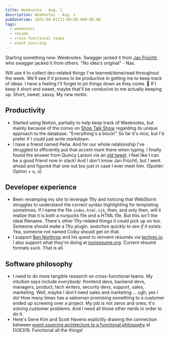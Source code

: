 ```yaml
---
title: Weeknotes - Aug. 1
description: Weeknotes - Aug. 1
pubDatetime: 2021-08-01T11:00:00.000-06:00
tags:
  - weeknotes
  - résumé
  - cross-functional teams
  - event sourcing
---
```


Starting something new: Weeknotes. Swagger jacked it from [Jan Früchtl](https://fruechtl.me/writing/weeknotes-1), who swagger jacked it from others. "No idea's original" - Nas.

Will use it to collect dev-related things I've learned/done/read throughout the week. We'll see if it proves to be productive in getting me to keep track of ideas. I have a feeling I'll forget to jot things down as they come. 🤷 If I keep it short and sweet, maybe that'll be conducive to me actually keeping up. Short, sweet, sassy. My new motto.

## Productivity

- Started using Notion, partially to help keep track of Weeknotes, but mainly because of the convo on [Shop Talk Show](https://shoptalkshow.com/472/#t=21:34) regarding its unique approach to the database. "Everything's a block!" So far it's nice, but I'd prefer if I could just write markdown.
- I have a friend named Peña. And for our whole relationship I've struggled to efficiently put that accent mark there when typing. I finally found the answer from Quincy Larson via an [old tweet](https://twitter.com/ossia/status/1325888422364516359). I feel like I can be a good friend now in slack! And I don't know Jan Früchtl, but I went ahead and figured that one out too just in case I ever meet him. (Spoiler: Option + u, u)

## Developer experience

- Been revamping my site to leverage 11ty and noticing that WebStorm struggles to understand the correct syntax highlighting for templating sometimes. If I name the file `index.html.njk`, then, and only then, will it realize that it is both a nunjucks file _and_ a HTML file. But this isn't the ideal filename. There's other 11ty-related things it could pick up on too. Someone should make a 11ty plugin. _searches quickly to see if it exists._ Yea, someone not named Colby should get on that.
- I support [Ben Northrop](http://www.bennorthrop.com/Essays/2021/techrez-a-better-resume-for-tech.php) and his quest to reinvent résumés via [techrez.io](https://techrez.io). I also support what they're doing at [jsonresume.org](https://jsonresume.org). Current résumé formats suck. That is all.

## Software philosophy

- I need to do more tangible research on cross-functional teams. My intuition says include _everybody_: frontend devs, backend devs, managers, product, tech writers, security devs, support, sales, marketing. Well, maybe I don't need sales and marketing ... ugh, yes I do! How many times has a salesman promising something to a customer ended up screwing over a project. My job is not zeros and ones; it's solving customer problems. And I need all those other nerds in order to do it.
- Here's Gene Kim and Scott Havens explicitly drawing the connection between [event sourcing architecture to a functional philosophy][does19] at DOES19. Functional all the things!

[does19]: https://youtu.be/FskIb9SariI
